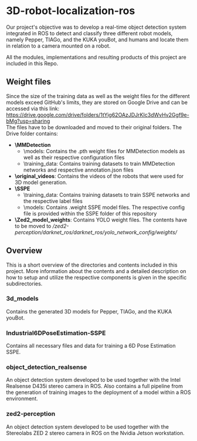 # 3D-robot-localization-ros

Our project's objective was to develop a real-time object detection system integrated in ROS to detect and classify three different robot models, namely Pepper, TIAGo, and the KUKA youBot, and humans and locate them in relation to a camera mounted on a robot.

All the modules, implementations and resulting products of this project are included in this Repo.

## Weight files

Since the size of the training data as well as the weight files for the different models exceed GitHub's limits, they are stored on Google Drive and can be accessed via this link: https://drive.google.com/drive/folders/1tYig62OAzJDJrKIc3dWvHv2Ggf9e-bMg?usp=sharing </br>
The files have to be downloaded and moved to their original folders. 
The Drive folder contains:
* **\MMDetection**
  * \models: Contains the .pth weight files for MMDetection models as well as their respective configuration files
  * \training_data: Contains training datasets to train MMDetection networks and respective annotation.json files
* **\original_videos**: Contains the videos of the robots that were used for 3D model generation.
* **\SSPE**
  * \training_data: Contains training datasets to train SSPE networks and the respective label files
  * \models: Contains .weight SSPE model files. The respective config file is provided within the SSPE folder of this repository
* **\Zed2_model_weights**: Contains YOLO weight files. The contents have to be moved to */zed2-perception/darknet_ros/darknet_ros/yolo_network_config/weights/*

## Overview

This is a short overview of the directories and contents included in this project. More information about the contents and a detailed description on how to setup and utilize the respective components is given in the specific subdirectories.

### 3d_models

Contains the generated 3D models for Pepper, TIAGo, and the KUKA youBot.

### Industrial6DPoseEstimation-SSPE

Contains all necessary files and data for training a 6D Pose Estimation SSPE.

### object_detection_realsense

An object detection system developed to be used together with the Intel Realsense D435i stereo camera in ROS. Also contains a full pipeline from the generation of training images to the deployment of a model within a ROS environment.

### zed2-perception

An object detection system developed to be used together with the Stereolabs ZED 2 stereo camera in ROS on the Nvidia Jetson workstation.

